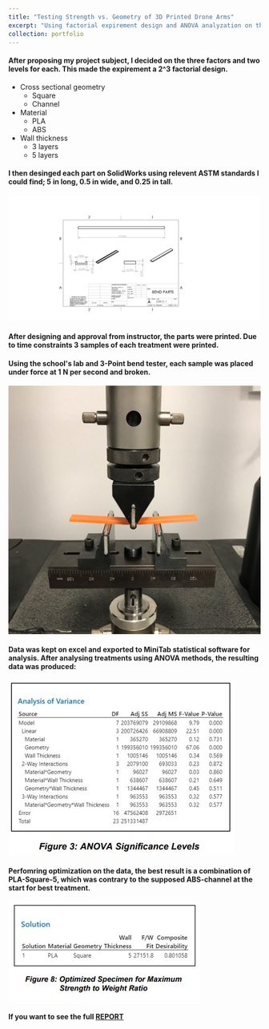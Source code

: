 ```yaml
---
title: "Testing Strength vs. Geometry of 3D Printed Drone Arms"
excerpt: "Using factorial expirement design and ANOVA analyzation on theoretical drone arms.' drone. <br/><img src='/images/ASTMDroneArmParts.JPG'>"
collection: portfolio
---
```


#### After proposing my project subject, I decided on the three factors and two levels for each. This made the expirement a 2^3 factorial design.
* Cross sectional geometry
   * Square
   * Channel
* Material
   * PLA
   * ABS
* Wall thickness
   * 3 layers
   * 5 layers

#### I then desinged each part on SolidWorks using relevent ASTM standards I could find; 5 in long, 0.5 in wide, and 0.25 in tall.

<img src='/images/ASTMDroneArmParts.JPG'>

#### After designing and approval from instructor, the parts were printed. Due to time constraints 3 samples of each treatment were printed.
#### Using the school's lab and 3-Point bend tester, each sample was placed under force at 1 N per second and broken.

<img src='/images/BendTester.jpg'>
 
#### Data was kept on excel and exported to MiniTab statistical software for analysis. After analysing treatments using ANOVA methods, the resulting data was produced:

<img src='/images/MiniTabData.JPG'>

#### Perfomring optimization on the data, the best result is a combination of PLA-Square-5, which was contrary to the supposed ABS-channel at the start for best treatment.

<img src='/images/results.JPG'>

#### If you want to see the full [REPORT](https://camden-carroll.github.io/files/CamdenCarroll_FinalReport.pdf)

  
  
  
  
